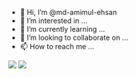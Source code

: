 - 👋 Hi, I’m @md-amimul-ehsan
- 👀 I’m interested in ...
- 🌱 I’m currently learning ...
- 💞️ I’m looking to collaborate on ...
- 📫 How to reach me ...

	
![](https://github-readme-stats.vercel.app/api?username=md-amimul-ehsan&theme=github_dark&show_icons=true)
[![](https://github-readme-stats.vercel.app/api/top-langs/?username=md-amimul-ehsan&theme=github_dark&show_icons=true)](https://github.com/anuraghazra/github-readme-stats)
